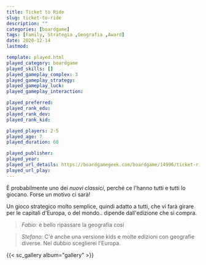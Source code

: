 ```yaml
---
title: Ticket to Ride
slug: ticket-to-ride
description: ""
categories: [boardgame]
tags: [Family, Strategia ,Geografia ,Award]
date: 2020-12-14
lastmod: 

template: played.html
played_category: boardgame
played_skills: []
played_gameplay_complex: 3
played_gameplay_strategy: 
played_gameplay_luck: 
played_gameplay_interaction: 

played_preferred: 
played_rank_edu: 
played_rank_dev: 
played_rank_kid: 

played_players: 2-5
played_age: 7
played_duration: 60

played_publisher: 
played_year: 
played_url_details: https://boardgamegeek.com/boardgame/14996/ticket-ride-europe
played_url_play: 
---
```


È probabilmente uno dei *nuovi classici*, perché ce l'hanno tutti e tutti lo giocano. Forse un motivo ci sarà!

Un gioco strategico molto semplice, quindi adatto a tutti, che vi farà girare per le capitali d'Europa, o del mondo.. dipende dall'edizione che si compra.

> *Fabio:*
> è bello ripassare la geografia così

> *Stefano:*
> C'è anche una versione kids e molte edizioni con geografie diverse. Nel dubbio sceglierei l'Europa.

{{< sc_gallery album="gallery" >}}

